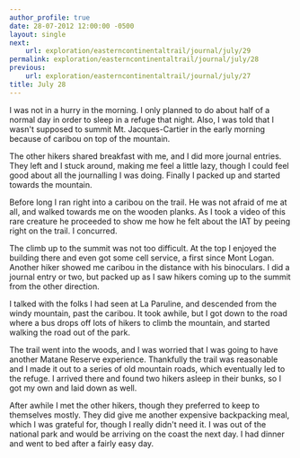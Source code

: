 ```yaml
---
author_profile: true
date: 28-07-2012 12:00:00 -0500
layout: single
next:
    url: exploration/easterncontinentaltrail/journal/july/29
permalink: exploration/easterncontinentaltrail/journal/july/28
previous:
    url: exploration/easterncontinentaltrail/journal/july/27
title: July 28
---
```

I was not in a hurry in the morning. I only planned to do about half of a normal day in order to sleep in a refuge that night. Also, I was told that I wasn't supposed to summit Mt. Jacques-Cartier in the early morning because of caribou on top of the mountain.

The other hikers shared breakfast with me, and I did more journal entries. They left and I stuck around, making me feel a little lazy, though I could feel good about all the journalling I was doing. Finally I packed up and started towards the mountain.

Before long I ran right into a caribou on the trail. He was not afraid of me at all, and walked towards me on the wooden planks. As I took a video of this rare creature he proceeded to show me how he felt about the IAT by peeing right on the trail. I concurred.

The climb up to the summit was not too difficult. At the top I enjoyed the building there and even got some cell service, a first since Mont Logan. Another hiker showed me caribou in the distance with his binoculars. I did a journal entry or two, but packed up as I saw hikers coming up to the summit from the other direction.

I talked with the folks I had seen at La Paruline, and descended from the windy mountain, past the caribou. It took awhile, but I got down to the road where a bus drops off lots of hikers to climb the mountain, and started walking the road out of the park.

The trail went into the woods, and I was worried that I was going to have another Matane Reserve experience. Thankfully the trail was reasonable and I made it out to a series of old mountain roads, which eventually led to the refuge. I arrived there and found two hikers asleep in their bunks, so I got my own and laid down as well.

After awhile I met the other hikers, though they preferred to keep to themselves mostly. They did give me another expensive backpacking meal, which I was grateful for, though I really didn't need it. I was out of the national park and would be arriving on the coast the next day. I had dinner and went to bed after a fairly easy day.